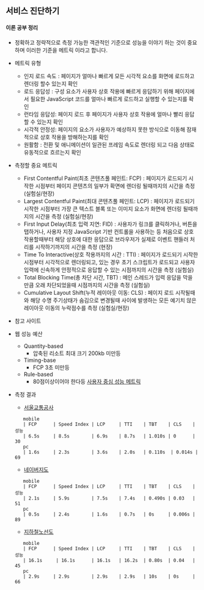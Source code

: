 ## 서비스 진단하기

#### 이론 공부 정리 
- 정확하고 정략적으로 측정 가능한 객관적인 기준으로 성능을 이야기 하는 것이 중요하며 이러한 기준을 메트릭 이라고 합니다.
- 메트릭 유형
  - 인지 로드 속도 : 페이지가 얼마나 빠르게 모든 시각적 요소를 화면에 로드하고 렌더링 할수 있는지 확인 
  - 로드 응답성 : 구성 요소가 사용자 상호 작용에 빠르게 응답하기 위해 페이지에서 필요한 JavaScript 코드를 얼마나 빠르게 로드하고 실행할 수 있는지를 확인
  - 런타임 응답성: 페이지 로드 후 페이지가 사용자 상호 작용에 얼마나 빨리 응답 할 수 있는지 확인 
  - 시각적 안정성: 페이지의 요소가 사용자가 예상하지 못한 방식으로 이동해 잠재적으로 상호 작용을 방해하는지를 확인
  - 원활함 : 전환 및 애니메이션이 일관된 프레임 속도로 렌더링 되고 다음 상태로 유동적으로 흐르는지 확인 

- 측정할 중요 메트릭
  - First Contentful Paint(최초 콘텐츠풀 페인트: FCP) : 페이지가 로드되기 시작한 시점부터 페이지 콘텐츠의 일부가 확면에 렌더링 될때까지의 시간을 측정 (실험실/현장)
  - Largest Contentful Paint(최대 콘텐츠풀 페인트: LCP) : 페이지가 로드되기 시작한 시점부터 가장 큰 텍스트 블록 또는 이미지 요소가 화면에 렌더링 될때까지의 시간을 측정 (실험실/현장) 
  - First Input Delay(최초 입력 지연: FID) : 사용자가 링크를 클릭하거나, 버튼을 탭하거나, 사용자 지정 JavaScript 기반 컨트롤을 사용하는 등 처음으로 상호 작용할때부터 해당 상호에 대한 응답으로 브라우저가 실제로 이벤트 핸들러 처리를 시작하기까지의 시간을 측정 (현장)
  - Time To Interactive(상호 작용까지의 시간 : TTI) : 페이지가 로드되기 시작한 시점부터 시각적으로 렌더링되고, 있는 경우 초기 스크립트가 로드되고 사용자 입력에 신속하게 안정적으로 응답할 수 있는 시점까지의 시간을 측정 (실험실)
  - Total Blocking Time(총 차단 시간, TBT) : 메인 스레드가 입력 응답을 막을 만큼 오래 차단되었을때 시점까지의 시간을 측정 (실험실)
  - Cumulative Layout Shift(누적 레이아웃 이동: CLS) : 페이지 로드 시작될때와 해당 수명 주기상태가 숨김으로 변경될때 사이에 발생하는 모든 예기치 않은 레이아웃 이동의 누락점수를 측정 (실험실/현장)

- 참고 사이트
- 웹 성능 예산
  - Quantity-based 
    - 압축된 리소트 최대 크기 200kb 미만등
  - Timing-base
    - FCP 3초 미만등 
  - Rule-based
    - 80점이상이어야 한다등 
[사용자 중심 성능 메트릭](https://web.dev/user-centric-performance-metrics/)

- 측정 결과 
  - [서울교통공사](https://www.seoulmetro.co.kr/kr/cyberStation.do)
  ```text
     mobile
     | FCP      | Speed Index | LCP     | TTI    | TBT    | CLS    | 성능
     | 6.5s     | 8.5s        | 6.9s    | 8.7s   | 1.010s | 0      |  30
     pc
     | 1.6s     | 2.3s        | 3.6s    | 2.0s   | 0.110s  | 0.014s |  69
  ```
  - [네이버지도](https://m.map.naver.com/subway/subwayLine.naver?region=1000)
  ```text
     mobile
     | FCP      | Speed Index | LCP     | TTI    | TBT    | CLS    | 성능
     | 2.1s     | 5.9s        | 7.5s    | 7.4s   | 0.490s | 0.03   |  51
     pc
     | 0.5s     | 2.4s        | 1.6s    | 0.7s   | 0s     | 0.006s |  89
  ```
  - [지하철노선도](https://mannue.kro.kr/path)
  ```text
     mobile
     | FCP      | Speed Index | LCP     | TTI    | TBT    | CLS    | 성능
     | 16.1s     | 16.1s      | 16.1s   | 16.2s  | 0.80s  | 0.04   |  45
     pc
     | 2.9s     | 2.9s        | 2.9s    | 2.9s   | 10s    | 0s     |  66
  ```